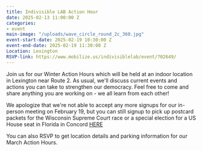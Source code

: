 ```yaml
---
title: Indivisible LAB Action Hour
date: 2025-02-13 11:00:00 Z
categories:
- event
main-image: "/uploads/wave_circle_round_2c_360.jpg"
event-start-date: 2025-02-19 10:30:00 Z
event-end-date: 2025-02-19 11:30:00 Z
Location: Lexington
RSVP-link: https://www.mobilize.us/indivisiblelab/event/702649/
---
```


Join us for our Winter Action Hours which will be held at an indoor location in Lexington near Route 2. As usual, we'll discuss current events and actions you can take to strengthen our democracy. Feel free to come and share anything you are working on - we all learn from each other!

We apologize that we're not able to accept any more signups for our in-person meeting on February 19, but you can still signup to pick up postcard packets for the Wisconsin Supreme Court race or a special election for a US House seat in Florida in Concord [HERE](https://docs.google.com/forms/d/e/1FAIpQLSf8b6QeFaQT_AVXQ0Y1My05SoM9ifahfMIKMmqaWG7fOQGzXA/viewform)

You can also RSVP to get location details and parking information for our March Action Hours.
